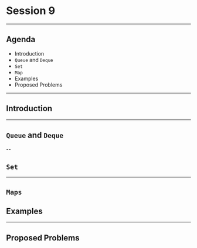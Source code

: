 # Session 9

---

## Agenda

* Introduction
* `Queue` and `Deque`
* `Set`
* `Map`
* Examples 
* Proposed Problems

---

## Introduction

---

## `Queue` and `Deque`

--

## `Set`

---

## `Maps`

## Examples



---

## Proposed Problems



